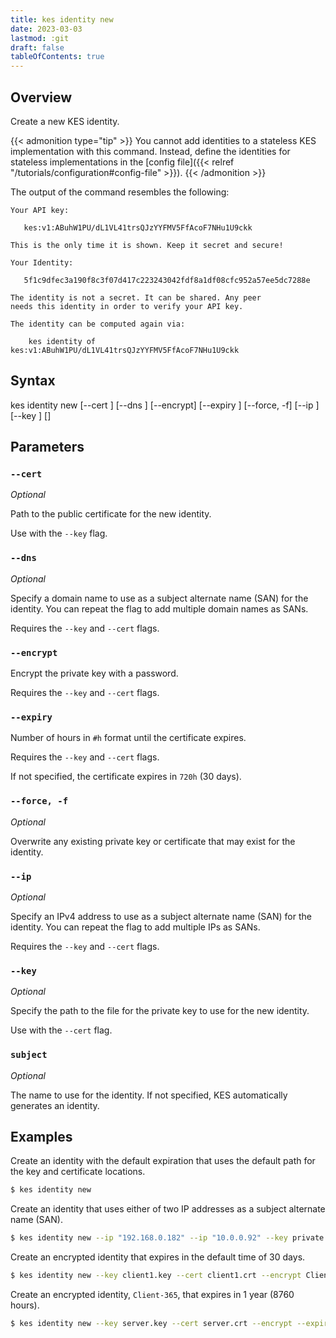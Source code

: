 ```yaml
---
title: kes identity new
date: 2023-03-03
lastmod: :git
draft: false
tableOfContents: true
---
```


## Overview

Create a new KES identity.

{{< admonition type="tip" >}}
You cannot add identities to a stateless KES implementation with this command.
Instead, define the identities for stateless implementations in the [config file]({{< relref "/tutorials/configuration#config-file" >}}).
{{< /admonition >}}

The output of the command resembles the following:

```shell
Your API key:

   kes:v1:ABuhW1PU/dL1VL41trsQJzYYFMV5FfAcoF7NHu1U9ckk

This is the only time it is shown. Keep it secret and secure!

Your Identity:

   5f1c9dfec3a190f8c3f07d417c223243042fdf8a1df08cfc952a57ee5dc7288e

The identity is not a secret. It can be shared. Any peer
needs this identity in order to verify your API key.

The identity can be computed again via:

    kes identity of kes:v1:ABuhW1PU/dL1VL41trsQJzYYFMV5FfAcoF7NHu1U9ckk
```

## Syntax

kes identity new
             [--cert <path>]
             [--dns <domain>]
             [--encrypt]
             [--expiry <duration>]
             [--force, -f]
             [--ip <ip>]
             [--key <path>]
             [<subject>]

## Parameters

### `--cert`

_Optional_

Path to the public certificate for the new identity.

Use with the ``--key`` flag.

### `--dns`

_Optional_

Specify a domain name to use as a subject alternate name (SAN) for the identity.
You can repeat the flag to add multiple domain names as SANs.

Requires the `--key` and `--cert` flags.

### `--encrypt`

Encrypt the private key with a password.

Requires the `--key` and `--cert` flags.

### `--expiry`

Number of hours in `#h` format until the certificate expires.

Requires the `--key` and `--cert` flags.

If not specified, the certificate expires in `720h` (30 days).

### `--force, -f`

_Optional_

Overwrite any existing private key or certificate that may exist for the identity.

### `--ip`

_Optional_

Specify an IPv4 address to use as a subject alternate name (SAN) for the identity.
You can repeat the flag to add multiple IPs as SANs.

Requires the `--key` and `--cert` flags.

### `--key`

_Optional_

Specify the path to the file for the private key to use for the new identity.

Use with the ``--cert`` flag.

### `subject`

_Optional_

The name to use for the identity.
If not specified, KES automatically generates an identity.

## Examples

Create an identity with the default expiration that uses the default path for the key and certificate locations.

```sh {.copy}
$ kes identity new
```

Create an identity that uses either of two IP addresses as a subject alternate name (SAN).

```sh {.copy}
$ kes identity new --ip "192.168.0.182" --ip "10.0.0.92" --key private.key --cert public.crt Client-1
```

Create an encrypted identity that expires in the default time of 30 days.

```sh {.copy}
$ kes identity new --key client1.key --cert client1.crt --encrypt Client-1
```

Create an encrypted identity, `Client-365`, that expires in 1 year (8760 hours).

```sh {.copy}
$ kes identity new --key server.key --cert server.crt --encrypt --expiry 8760h
```
